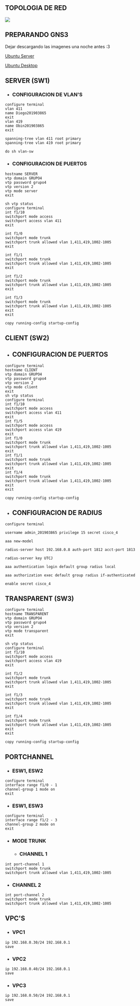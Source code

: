 ## **TOPOLOGIA DE RED**
![](https://github.com/DiiAns23/SoloImagenes/blob/main/a.png)


## **PREPARANDO GNS3**
Dejar descargando las imagenes una noche antes :3

[Ubuntu Server](https://drive.google.com/file/d/1Rqstwstuq-iVICmclHeVu5voB_D74FYL/view)

[Ubuntu Desktop](https://releases.ubuntu.com/18.04/ubuntu-18.04.6-desktop-amd64.iso)


## **SERVER (SW1)**

- ### **CONFIGURACION DE VLAN'S**
```shell
configure terminal
vlan 411
name Diego201903865
exit
vlan 419
name Obin201903865
exit

spanning-tree vlan 411 root primary
spanning-tree vlan 419 root primary

do sh vlan-sw
```
- ### **CONFIGURACION DE PUERTOS**
  
```shell
hostname SERVER
vtp domain GRUPO4
vtp password grupo4
vtp version 2
vtp mode server
exit

sh vtp status
configure terminal
int f1/10
switchport mode access
switchport access vlan 411
exit

int f1/0
switchport mode trunk
switchport trunk allowed vlan 1,411,419,1002-1005
exit

int f1/1
switchport mode trunk
switchport trunk allowed vlan 1,411,419,1002-1005
exit

int f1/2
switchport mode trunk
switchport trunk allowed vlan 1,411,419,1002-1005
exit

int f1/3
switchport mode trunk
switchport trunk allowed vlan 1,411,419,1002-1005
exit
exit

copy running-config startup-config
```

## **CLIENT (SW2)**

- ## **CONFIGURACION DE PUERTOS**
```shell
configure terminal
hostname CLIENT
vtp domain GRUPO4
vtp password grupo4
vtp version 2
vtp mode client
exit
sh vtp status
configure terminal
int f1/10
switchport mode access
switchport access vlan 411
exit
int f1/5
switchport mode access
switchport access vlan 419
exit
int f1/0
switchport mode trunk
switchport trunk allowed vlan 1,411,419,1002-1005
exit
int f1/1
switchport mode trunk
switchport trunk allowed vlan 1,411,419,1002-1005
exit
int f1/4
switchport mode trunk
switchport trunk allowed vlan 1,411,419,1002-1005
exit
exit

copy running-config startup-config
```

- ## **CONFIGURACION DE RADIUS**
```shell
configure terminal

username admin_201903865 privilege 15 secret cisco_4

aaa new-model

radius-server host 192.168.0.8 auth-port 1812 acct-port 1813

radius-server key UTCJ

aaa authentication login default group radius local

aaa authorization exec default group radius if-authenticated

enable secret cisco_4

```

## **TRANSPARENT (SW3)**
```shell
configure terminal
hostname TRANSPARENT
vtp domain GRUPO4
vtp password grupo4
vtp version 2
vtp mode transparent
exit

sh vtp status
configure terminal
int f1/10
switchport mode access
switchport access vlan 419
exit

int f1/2
switchport mode trunk
switchport trunk allowed vlan 1,411,419,1002-1005
exit

int f1/3
switchport mode trunk
switchport trunk allowed vlan 1,411,419,1002-1005
exit

int f1/4
switchport mode trunk
switchport trunk allowed vlan 1,411,419,1002-1005
exit
exit

copy running-config startup-config
```

## **PORTCHANNEL**

- ### **ESW1, ESW2**
```shell
configure terminal
interface range f1/0 - 1
channel-group 1 mode on
exit
```

- ### **ESW1, ESW3**
```shell
configure terminal
interface range f1/2 - 3
channel-group 2 mode on
exit
```

- ### **MODE TRUNK**
  - ### **CHANNEL 1**
```shell
int port-channel 1
switchport mode trunk
switchport trunk allowed vlan 1,411,419,1002-1005
```
  - ### **CHANNEL 2**
```shell
int port-channel 2
switchport mode trunk
switchport trunk allowed vlan 1,411,419,1002-1005
```

## **VPC'S**
- ### **VPC1**
```shell
ip 192.168.0.30/24 192.168.0.1
save
```

- ### **VPC2**
```shell
ip 192.168.0.40/24 192.168.0.1
save
```

- ### **VPC3**
```shell
ip 192.168.0.50/24 192.168.0.1
save
```
